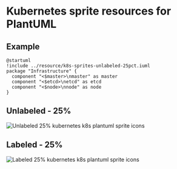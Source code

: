 # Kubernetes sprite resources for PlantUML

## Example

```uml
@startuml
!include ../resource/k8s-sprites-unlabeled-25pct.iuml
package "Infrastructure" {
  component "<$master>\nmaster" as master
  component "<$etcd>\netcd" as etcd
  component "<$node>\nnode" as node
}
```

## Unlabeled - 25%

![Unlabeled 25% kubernetes k8s plantuml sprite icons](/out/k8s-sprites-unlabeled-25pct.png?raw=true)

## Labeled - 25%

![Labeled 25% kubernetes k8s plantuml sprite icons](/out/k8s-sprites-labeled-25pct.png?raw=true)

